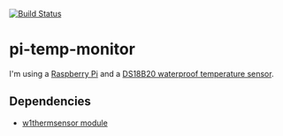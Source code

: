 [![Build Status](https://snap-ci.com/justinharringa/pi-temp-monitor/branch/master/build_image)](https://snap-ci.com/justinharringa/pi-temp-monitor/branch/master)

# pi-temp-monitor

I'm using a [Raspberry Pi](http://amzn.to/1HToEf5) and a [DS18B20 waterproof temperature sensor](http://amzn.to/1lMVMe2).

## Dependencies
 - [w1thermsensor module](https://github.com/timofurrer/w1thermsensor)
